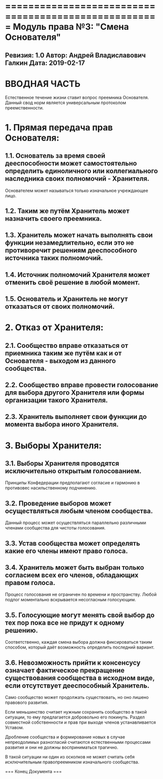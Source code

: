 =====================================================
Модуль права №3: "Смена Основателя"
=====================================================
Ревизия: 1.0
Автор: Андрей Владиславович Галкин
Дата: 2019-02-17
----------------------------------------------------- 

# ВВОДНАЯ ЧАСТЬ

Естественное течение жизни ставит вопрос преемника Основателя. Данный свод норм является универсальным протоколом преемственности.

# 1. Прямая передача прав Основателя:

## 1.1. Основатель за время своей дееспособности может самостоятельно определить единоличного или коллегиального наследника своих полномочий - Хранителя.

Основателем может называться только изначальное учреждающее лицо.

## 1.2. Таким же путём Хранитель может назначить своего преемника.

## 1.3. Хранитель может начать выполнять свои функции незамедлительно, если это не противоречит решениям дееспособного источника таких полномочий.

## 1.4. Источник полномочий Хранителя может отменить своё решение в любой момент.

## 1.5. Основатель и Хранитель не могут отказаться от своих полномочий.


# 2. Отказ от Хранителя:

## 2.1. Сообщество вправе отказаться от приемника таким же путём как и от Основателя - выходом из данного сообщества.

## 2.2. Сообщество вправе провести голосование для выбора другого Хранителя или формы организации такого Хранителя.

## 2.3. Хранитель выполняет свои функции до момента выбора иного Хранителя.


# 3. Выборы Хранителя:

## 3.1. Выборы Хранителя проводятся исключительно открытым голосованием.

Принципы Конфедерации предполагают согласие и гармонию в противовес насильственному подчинению.

## 3.2. Проведение выборов может осуществляться любым членом сообщества.

Данный процесс может осуществляться параллельно различными членами сообщества для чистоты голосования.

## 3.3. Устав сообщества может определять какие его члены имеют право голоса.

## 3.4. Хранитель может быть выбран только согласием всех его членов, обладающих правом голоса.

Процесс голосования не ограничен по времени и пространству. Любой подлог моментально вскрывается несогласным голосующим.

## 3.5. Голосующие могут менять свой выбор до тех пор пока все не придут к одному решению.

Соответственно, каждая смена выбора должна фиксироваться таким способом, который даёт возможность определить последний вариант.

## 3.6. Невозможность прийти к консенсусу означает фактическое прекращение существования сообщества в исходном виде, если отсутствует дееспособный Хранитель.

Само сообщество может продолжать существовать, но оно лишено правового развития.

Если меньшинство считает нужным сохранить сообщество в такой ситуации, то ему предлагается добровольно его покинуть. Раздел совместной собственности и прав при выходе членов устанавливается Уставом.

Дробление сообщества и формирование новых в случае непреодолимых разногласий считаются естественными процессами развития и они не должны восприниматься трагично.

В такой ситуации ни один из осколков не может считать себя исключительным правопреемником изначального сообщества.

=== Конец Документа ===

